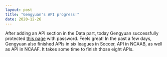 ```yaml
---
layout: post
title: "Gengyuan's API progress!"
date: 2020-12-26
---
```


After adding an API section in the Data part, today Gengyuan successfully protected [this page](https://gengyuanzhang.github.io/data/) with password. Feels great! In the past a few days, Gengyuan also finished APIs in six leagues in Soccer, API in NCAAB, as well as API in NCAAF. It takes some time to finish those eight APIs.

<script>
	var date = document.lastModified;
	document.write("Last Modified: "+date);
</script>
